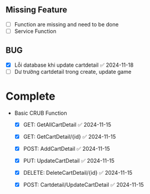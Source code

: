 ## Missing Feature
- [ ] Function are missing and need to be done
- [ ] Service Function

## BUG
- [x] Lỗi database khi update cartdetail ✅ 2024-11-18
- [ ] Dư trường cartdetail trong create, update game

# Complete
- Basic CRUB Function
	- [x] GET: GetAllCartDetail ✅ 2024-11-15
	- [x] GET: GetCartDetail/{id} ✅ 2024-11-15
	- [x] POST: AddCartDetail ✅ 2024-11-15
	- [x] PUT: UpdateCartDetail ✅ 2024-11-15
	- [x] DELETE: DeleteCartDetail/{id} ✅ 2024-11-15
	- [x] POST: Cartdetail/UpdateCartDetail ✅ 2024-11-15
	

